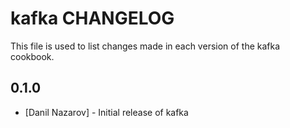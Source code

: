 kafka CHANGELOG
==============

This file is used to list changes made in each version of the kafka cookbook.

0.1.0
-----
- [Danil Nazarov] - Initial release of kafka